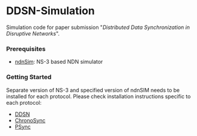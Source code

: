 # DDSN-Simulation
Simulation code for paper submission "*Distributed Data Synchronization in Disruptive Networks*".

### Prerequisites

* [ndnSim](https://ndnsim.net/current/): NS-3 based NDN simulator

### Getting Started

Separate version of NS-3 and specified version of ndnSIM needs to be installed for each protocol. Please check installation instructions specific to each protocol:

* [DDSN](DDSN/README.md)
* [ChronoSync](ChronoSync/README.md)
* [PSync](PSync/README.md)


